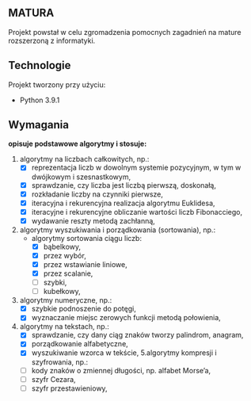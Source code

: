 ## MATURA
Projekt powstał w celu zgromadzenia pomocnych zagadnień na mature rozszerzoną z informatyki. 

## Technologie
Projekt tworzony przy użyciu:
* Python 3.9.1

## Wymagania
**opisuje podstawowe algorytmy i stosuje:**
1. algorytmy na liczbach całkowitych, np.:
    * [x] reprezentacja liczb w dowolnym systemie pozycyjnym, w tym w dwójkowym i szesnastkowym,
    * [x] sprawdzanie, czy liczba jest liczbą pierwszą, doskonałą,
    * [x] rozkładanie liczby na czynniki pierwsze,
    * [x] iteracyjna i rekurencyjna realizacja algorytmu Euklidesa,
    * [x] iteracyjne i rekurencyjne obliczanie wartości liczb Fibonacciego,
    * [x] wydawanie reszty metodą zachłanną,
2. algorytmy wyszukiwania i porządkowania (sortowania), np.:
    * algorytmy sortowania ciągu liczb: 
      * [x] bąbelkowy, 
      * [x] przez wybór, 
      * [x] przez wstawianie liniowe, 
      * [x] przez scalanie, 
      * [ ] szybki, 
      * [ ] kubełkowy,
3. algorytmy numeryczne, np.:
    * [x] szybkie podnoszenie do potęgi,
    * [x] wyznaczanie miejsc zerowych funkcji metodą połowienia,
4. algorytmy na tekstach, np.:
    * [x] sprawdzanie, czy dany ciąg znaków tworzy palindrom, anagram,
    * [x] porządkowanie alfabetyczne,
    * [x] wyszukiwanie wzorca w tekście,
5.algorytmy kompresji i szyfrowania, np.:
    * [ ] kody znaków o zmiennej długości, np. alfabet Morse’a,
    * [ ] szyfr Cezara,
    * [ ] szyfr przestawieniowy,
